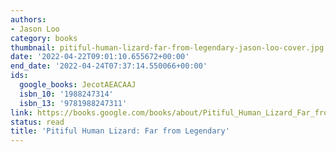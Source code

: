 ```yaml
---
authors:
- Jason Loo
category: books
thumbnail: pitiful-human-lizard-far-from-legendary-jason-loo-cover.jpg
date: '2022-04-22T09:01:10.655672+00:00'
end_date: '2022-04-24T07:37:14.550066+00:00'
ids:
  google_books: JecotAEACAAJ
  isbn_10: '1988247314'
  isbn_13: '9781988247311'
link: https://books.google.com/books/about/Pitiful_Human_Lizard_Far_from_Legendary.html?hl=&id=JecotAEACAAJ
status: read
title: 'Pitiful Human Lizard: Far from Legendary'
---
```


